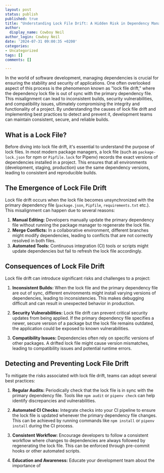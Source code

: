 ```yaml
---
layout: post
status: publish
published: true
title: "Understanding Lock File Drift: A Hidden Risk in Dependency Management"
author:
  display_name: Cowboy Neil
author_login: Cowboy Neil
date: '2024-07-31 09:00:35 +0200'
categories:
- Uncategorized
tags: []
comments: []

---
```


In the world of software development, managing dependencies is crucial for ensuring the stability and security of applications. One often overlooked aspect of this process is the phenomenon known as "lock file drift," where the dependency lock file is out of sync with the primary dependency file. This misalignment can lead to inconsistent builds, security vulnerabilities, and compatibility issues, ultimately compromising the integrity and functionality of a project. By understanding the causes of lock file drift and implementing best practices to detect and prevent it, development teams can maintain consistent, secure, and reliable builds.

## What is a Lock File?

Before diving into lock file drift, it's essential to understand the purpose of lock files. In most modern package managers, a lock file (such as `package-lock.json` for npm or `Pipfile.lock` for Pipenv) records the exact versions of dependencies installed in a project. This ensures that all environments (development, staging, production) use the same dependency versions, leading to consistent and reproducible builds.

## The Emergence of Lock File Drift

Lock file drift occurs when the lock file becomes unsynchronized with the primary dependency file (`package.json`, `Pipfile`, `requirements.txt` etc.). This misalignment can happen due to several reasons:

1. **Manual Editing:** Developers manually update the primary dependency file without running the package manager to regenerate the lock file.
2. **Merge Conflicts:** In a collaborative environment, different branches might modify dependencies, leading to conflicts that are not correctly resolved in both files.
3. **Automated Tools:** Continuous integration (CI) tools or scripts might update dependencies but fail to refresh the lock file accordingly.

## Consequences of Lock File Drift

Lock file drift can introduce significant risks and challenges to a project:

1. **Inconsistent Builds:** When the lock file and the primary dependency file are out of sync, different environments might install varying versions of dependencies, leading to inconsistencies. This makes debugging difficult and can result in unexpected behavior in production.

2. **Security Vulnerabilities:** Lock file drift can prevent critical security updates from being applied. If the primary dependency file specifies a newer, secure version of a package but the lock file remains outdated, the application could be exposed to known vulnerabilities.

3. **Compatibility Issues:** Dependencies often rely on specific versions of other packages. A drifted lock file might cause version mismatches, leading to compatibility issues and potential runtime errors.

## Detecting and Preventing Lock File Drift

To mitigate the risks associated with lock file drift, teams can adopt several best practices:

1. **Regular Audits:** Periodically check that the lock file is in sync with the primary dependency file. Tools like `npm audit` or `pipenv check` can help identify discrepancies and vulnerabilities.

2. **Automated CI Checks:** Integrate checks into your CI pipeline to ensure the lock file is updated whenever the primary dependency file changes. This can be achieved by running commands like `npm install` or `pipenv install` during the CI process.

3. **Consistent Workflow:** Encourage developers to follow a consistent workflow where changes to dependencies are always followed by regenerating the lock file. This can be enforced through pre-commit hooks or other automated scripts.

4. **Education and Awareness:** Educate your development team about the importance of
